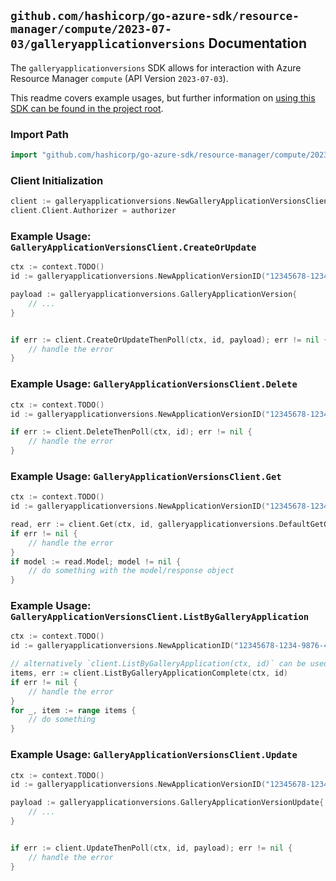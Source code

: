 
## `github.com/hashicorp/go-azure-sdk/resource-manager/compute/2023-07-03/galleryapplicationversions` Documentation

The `galleryapplicationversions` SDK allows for interaction with Azure Resource Manager `compute` (API Version `2023-07-03`).

This readme covers example usages, but further information on [using this SDK can be found in the project root](https://github.com/hashicorp/go-azure-sdk/tree/main/docs).

### Import Path

```go
import "github.com/hashicorp/go-azure-sdk/resource-manager/compute/2023-07-03/galleryapplicationversions"
```


### Client Initialization

```go
client := galleryapplicationversions.NewGalleryApplicationVersionsClientWithBaseURI("https://management.azure.com")
client.Client.Authorizer = authorizer
```


### Example Usage: `GalleryApplicationVersionsClient.CreateOrUpdate`

```go
ctx := context.TODO()
id := galleryapplicationversions.NewApplicationVersionID("12345678-1234-9876-4563-123456789012", "example-resource-group", "galleryName", "galleryApplicationName", "galleryApplicationVersionName")

payload := galleryapplicationversions.GalleryApplicationVersion{
	// ...
}


if err := client.CreateOrUpdateThenPoll(ctx, id, payload); err != nil {
	// handle the error
}
```


### Example Usage: `GalleryApplicationVersionsClient.Delete`

```go
ctx := context.TODO()
id := galleryapplicationversions.NewApplicationVersionID("12345678-1234-9876-4563-123456789012", "example-resource-group", "galleryName", "galleryApplicationName", "galleryApplicationVersionName")

if err := client.DeleteThenPoll(ctx, id); err != nil {
	// handle the error
}
```


### Example Usage: `GalleryApplicationVersionsClient.Get`

```go
ctx := context.TODO()
id := galleryapplicationversions.NewApplicationVersionID("12345678-1234-9876-4563-123456789012", "example-resource-group", "galleryName", "galleryApplicationName", "galleryApplicationVersionName")

read, err := client.Get(ctx, id, galleryapplicationversions.DefaultGetOperationOptions())
if err != nil {
	// handle the error
}
if model := read.Model; model != nil {
	// do something with the model/response object
}
```


### Example Usage: `GalleryApplicationVersionsClient.ListByGalleryApplication`

```go
ctx := context.TODO()
id := galleryapplicationversions.NewApplicationID("12345678-1234-9876-4563-123456789012", "example-resource-group", "galleryName", "galleryApplicationName")

// alternatively `client.ListByGalleryApplication(ctx, id)` can be used to do batched pagination
items, err := client.ListByGalleryApplicationComplete(ctx, id)
if err != nil {
	// handle the error
}
for _, item := range items {
	// do something
}
```


### Example Usage: `GalleryApplicationVersionsClient.Update`

```go
ctx := context.TODO()
id := galleryapplicationversions.NewApplicationVersionID("12345678-1234-9876-4563-123456789012", "example-resource-group", "galleryName", "galleryApplicationName", "galleryApplicationVersionName")

payload := galleryapplicationversions.GalleryApplicationVersionUpdate{
	// ...
}


if err := client.UpdateThenPoll(ctx, id, payload); err != nil {
	// handle the error
}
```
